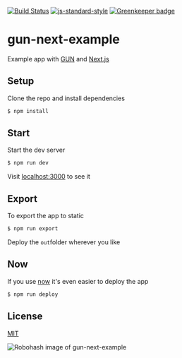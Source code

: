 [![Build Status](https://travis-ci.org/zrrrzzt/gun-next-example.svg?branch=master)](https://travis-ci.org/zrrrzzt/gun-next-example)
[![js-standard-style](https://img.shields.io/badge/code%20style-standard-brightgreen.svg?style=flat)](https://github.com/feross/standard)
[![Greenkeeper badge](https://badges.greenkeeper.io/zrrrzzt/gun-next-example.svg)](https://greenkeeper.io/)

# gun-next-example

Example app with [GUN](https://github.com/amark/gun) and [Next.js](https://github.com/zeit/next.js)

## Setup

Clone the repo and install dependencies

```bash
$ npm install
```

## Start

Start the dev server

```bash
$ npm run dev
```

Visit [localhost:3000](http://localhost:3000) to see it

## Export

To export the app to static

```bash
$ npm run export
```

Deploy the `out`folder wherever you like

## Now

If you use [now](https://zeit.co/now) it's even easier to deploy the app

```bash
$ npm run deploy
```

## License
[MIT](LICENSE)

![Robohash image of gun-next-example](https://robots.kebabstudios.party/gun-next-example.png "Robohash image of gun-next-example")